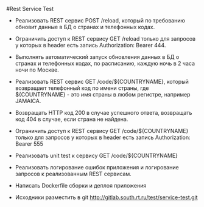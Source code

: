 
#Rest Service Test 


 - Реализовать REST сервис POST /reload, который по требованию обновит данные в БД о странах и телефонных кодах.


 - Ограничить доступ к REST сервису GET /reload только для запросов у которых в header есть запись Authorization: Bearer 444.

 
 - Выполнять автоматический запуск обновления данных в БД о странах и телефонных кодах, по расписанию, каждую ночь в 2 часа ночи по Москве.


 - Реализовать REST сервис GET /code/${COUNTRYNAME}, который возвращает телефонный код по имени страны, где ${COUNTRYNAME} - это имя страны в любом регистре, например JAMAICA.

 
 - Возвращать HTTP код 200 в случае успешного ответа, возвращать код 404 в случае, если страна не найдена.

 
 - Ограничить доступ к REST сервису GET /code/${COUNTRYNAME} только для запросов у которых в header есть запись Authorization: Bearer 555

 
 - Реализовать unit test к сервису GET /code/${COUNTRYNAME}

 
 - Реализовать логирование ошибок приложения и логирование запросов к реализованным REST сервисам.

 
 - Написать Dockerfile сборки и деплоя приложения

 
 - Исходники разместить в git http://gitlab.south.rt.ru/test/service-test.git
